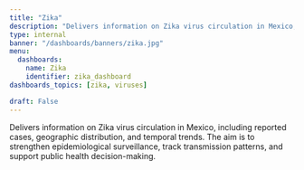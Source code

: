 ```yaml
---
title: "Zika"
description: "Delivers information on Zika virus circulation in Mexico, including reported cases, geographic distribution, and temporal trends. The aim is to strengthen epidemiological surveillance, track transmission patterns, and support public health decision-making."
type: internal
banner: "/dashboards/banners/zika.jpg"
menu:
  dashboards:
    name: Zika
    identifier: zika_dashboard
dashboards_topics: [zika, viruses]

draft: False
---
```


<style>
  .custom-border {
    border: 2px solid #295986;
  }

  .btn-custom {
    background-color: #295986;
    color: white;
    border: none;
    transition: background-color 0.3s ease;
  }

  .btn-custom:hover {
    background-color: #37ae94;
    color: white;
  }

  .text-custom {
    color: #295986;
  }
</style>



<div class="container mt-4">
Delivers information on Zika virus circulation in Mexico, including reported cases, geographic distribution, and temporal trends. The aim is to strengthen epidemiological surveillance, track transmission patterns, and support public health decision-making.

</div>